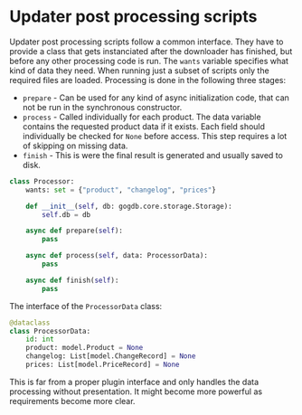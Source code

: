 # Updater post processing scripts

Updater post processing scripts follow a common interface. They have to provide a class that gets instanciated after the downloader has finished, but before any other processing code is run. The `wants` variable specifies what kind of data they need. When running just a subset of scripts only the required files are loaded. Processing is done in the following three stages:

* `prepare` - Can be used for any kind of async initialization code, that can not be run in the synchronous constructor.
* `process` - Called individually for each product. The data variable contains the requested product data if it exists. Each field should individually be checked for `None` before access. This step requires a lot of skipping on missing data.
* `finish` - This is were the final result is generated and usually saved to disk.

```py
class Processor:
    wants: set = {"product", "changelog", "prices"}

    def __init__(self, db: gogdb.core.storage.Storage):
        self.db = db

    async def prepare(self):
        pass

    async def process(self, data: ProcessorData):
        pass

    async def finish(self):
        pass
```

The interface of the `ProcessorData` class:

```py
@dataclass
class ProcessorData:
    id: int
    product: model.Product = None
    changelog: List[model.ChangeRecord] = None
    prices: List[model.PriceRecord] = None
```

This is far from a proper plugin interface and only handles the data processing without presentation. It might become more powerful as requirements become more clear.
